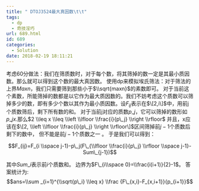 ```yaml
---
title: " DTOJ3524最大真因数\t\t"
tags:
  - dp
  - 奇技淫巧
url: 689.html
id: 689
categories:
  - Solution
date: 2018-02-19 18:11:21
---
```


考虑60分做法：我们在筛质数时，对于每个数，将其筛掉的数一定是其最小质因数。那么就可以得到这个数的最大真因数。 使用dp来模拟埃氏筛法：对于筛法的上界$Maxn$，我们只需要筛到那些小于$\\sqrt{maxn}$的素数即可。 对于当前这个素数，所能筛掉的数都是以它作为最大质因数的。我们不妨考虑这个质数可以筛掉多少的数，即有多少个数以其作为最小质因数。设$F_{ij}$表示在$\[2,i\]$中，用前j个质数筛后，剩下所有数的和。 对于当前j对应的质数$p\_j$，它可以筛掉的数形如$p\_jx$.那么$2 \\leq x \\leq \\left \\lfloor \\frac{i}{p\_j} \\right \\rfloor$ 并且，x应该在$\[2, \\left \\lfloor \\frac{i}{p\_j} \\right \\rfloor\]$区间筛掉前$j −1$个质数后剩下的数中， 但不能是前$j −1$个质数之一 。 于是我们可以得到：

$$F_{ij}=F_{i \\space j-1}-p\_j(F\_{\\lfloor \\frac{i}{p\_j} \\rfloor \\space j-1}-Sum\_{j-1})$$

其中$Sum\_i$表示前$i$个质数和。 边界为$F\_{i\\space 0}=\\frac{i(i+1)}{2}-1$。 答案统计为: $$ans=\\sum _{i=1}^{\\sqrt{p\_i} \\leq x} \\frac {F\_{x,i}-F_{x,i+1}}{p_{i+1}}$$